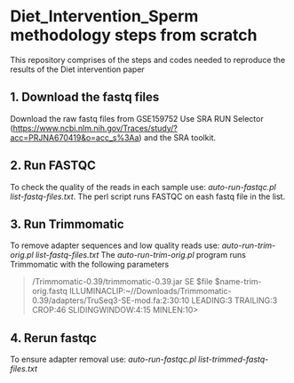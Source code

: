 # Diet_Intervention_Sperm methodology steps from scratch
This repository comprises of the steps and codes needed to reproduce the results of the Diet intervention paper

## 1. Download the fastq files 
Download the raw fastq files from GSE159752 Use SRA RUN Selector (https://www.ncbi.nlm.nih.gov/Traces/study/?acc=PRJNA670419&o=acc_s%3Aa) and the SRA toolkit.

## 2. Run FASTQC
To check the quality of the reads in each sample use: _auto-run-fastqc.pl list-fastq-files.txt_. The perl script runs FASTQC on eash fastq file in the list.

## 3. Run Trimmomatic 
To remove adapter sequences and low quality reads use: _auto-run-trim-orig.pl list-fastq-files.txt_
The _auto-run-trim-orig.pl_ program runs Trimmomatic with the following parameters
> /Trimmomatic-0.39/trimmomatic-0.39.jar SE $file $name-trim-orig.fastq ILLUMINACLIP:~//Downloads/Trimmomatic-0.39/adapters/TruSeq3-SE-mod.fa:2:30:10 LEADING:3 TRAILING:3 CROP:46 SLIDINGWINDOW:4:15 MINLEN:10>

## 4. Rerun fastqc 
To ensure adapter removal use: _auto-run-fastqc.pl list-trimmed-fastq-files.txt_
